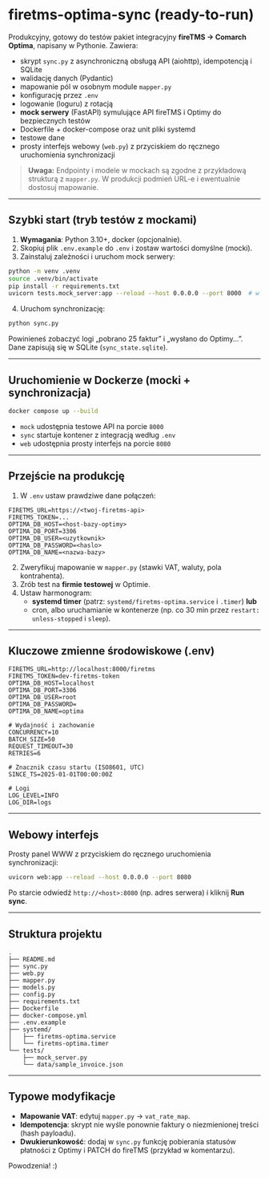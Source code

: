 
# firetms-optima-sync (ready-to-run)

Produkcyjny, gotowy do testów pakiet integracyjny **fireTMS → Comarch Optima**, napisany w Pythonie.
Zawiera:
- skrypt `sync.py` z asynchroniczną obsługą API (aiohttp), idempotencją i SQLite
- walidację danych (Pydantic)
- mapowanie pól w osobnym module `mapper.py`
- konfigurację przez `.env`
- logowanie (loguru) z rotacją
- **mock serwery** (FastAPI) symulujące API fireTMS i Optimy do bezpiecznych testów
- Dockerfile + docker-compose oraz unit pliki systemd
- testowe dane
- prosty interfejs webowy (`web.py`) z przyciskiem do ręcznego uruchomienia synchronizacji

> **Uwaga:** Endpointy i modele w mockach są zgodne z przykładową strukturą z `mapper.py`. W produkcji podmień URL-e i ewentualnie dostosuj mapowanie.

---

## Szybki start (tryb testów z mockami)

1. **Wymagania**: Python 3.10+, docker (opcjonalnie).
2. Skopiuj plik `.env.example` do `.env` i zostaw wartości domyślne (mocki).
3. Zainstaluj zależności i uruchom mock serwery:

```bash
python -m venv .venv
source .venv/bin/activate
pip install -r requirements.txt
uvicorn tests.mock_server:app --reload --host 0.0.0.0 --port 8000  # w innym terminalu (mocki)
```

4. Uruchom synchronizację:

```bash
python sync.py
```

Powinieneś zobaczyć logi „pobrano 25 faktur” i „wysłano do Optimy…”. Dane zapisują się w SQLite (`sync_state.sqlite`).

---

## Uruchomienie w Dockerze (mocki + synchronizacja)

```bash
docker compose up --build
```

- `mock` udostępnia testowe API na porcie `8000`
- `sync` startuje kontener z integracją według `.env`
- `web` udostępnia prosty interfejs na porcie `8080`

---

## Przejście na produkcję

1. W `.env` ustaw prawdziwe dane połączeń:
```
FIRETMS_URL=https://<twoj-firetms-api>
FIRETMS_TOKEN=...
OPTIMA_DB_HOST=<host-bazy-optimy>
OPTIMA_DB_PORT=3306
OPTIMA_DB_USER=<uzytkownik>
OPTIMA_DB_PASSWORD=<haslo>
OPTIMA_DB_NAME=<nazwa-bazy>
```
2. Zweryfikuj mapowanie w `mapper.py` (stawki VAT, waluty, pola kontrahenta).
3. Zrób test na **firmie testowej** w Optimie.
4. Ustaw harmonogram:
   - **systemd timer** (patrz: `systemd/firetms-optima.service` i `.timer`) **lub**
   - cron, albo uruchamianie w kontenerze (np. co 30 min przez `restart: unless-stopped` i `sleep`).

---

## Kluczowe zmienne środowiskowe (.env)

```
FIRETMS_URL=http://localhost:8000/firetms
FIRETMS_TOKEN=dev-firetms-token
OPTIMA_DB_HOST=localhost
OPTIMA_DB_PORT=3306
OPTIMA_DB_USER=root
OPTIMA_DB_PASSWORD=
OPTIMA_DB_NAME=optima

# Wydajność i zachowanie
CONCURRENCY=10
BATCH_SIZE=50
REQUEST_TIMEOUT=30
RETRIES=6

# Znacznik czasu startu (ISO8601, UTC)
SINCE_TS=2025-01-01T00:00:00Z

# Logi
LOG_LEVEL=INFO
LOG_DIR=logs
```

---

## Webowy interfejs

Prosty panel WWW z przyciskiem do ręcznego uruchomienia synchronizacji:

```bash
uvicorn web:app --reload --host 0.0.0.0 --port 8080
```

Po starcie odwiedź `http://<host>:8080` (np. adres serwera) i kliknij **Run sync**.

---

## Struktura projektu

```
.
├── README.md
├── sync.py
├── web.py
├── mapper.py
├── models.py
├── config.py
├── requirements.txt
├── Dockerfile
├── docker-compose.yml
├── .env.example
├── systemd/
│   ├── firetms-optima.service
│   └── firetms-optima.timer
└── tests/
    ├── mock_server.py
    └── data/sample_invoice.json
```

---

## Typowe modyfikacje

- **Mapowanie VAT**: edytuj `mapper.py` → `vat_rate_map`.
- **Idempotencja**: skrypt nie wyśle ponownie faktury o niezmienionej treści (hash payloadu).
- **Dwukierunkowość**: dodaj w `sync.py` funkcję pobierania statusów płatności z Optimy i PATCH do fireTMS (przykład w komentarzu).

Powodzenia! :)

